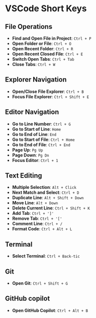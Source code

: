 # **VSCode Short Keys**

## **File Operations**

- **Find and Open File in Project**: `Ctrl + P`  
- **Open Folder or File**: `Ctrl + O`  
- **Open Recent Folder**: `Ctrl + R`  
- **Open Recent Closed File**: `Ctrl + E`  
- **Switch Open Tabs**: `Ctrl + Tab`  
- **Close Tabs**: `Ctrl + W`  

## **Explorer Navigation**

- **Open/Close File Explorer**: `Ctrl + B`  
- **Focus File Explorer**: `Ctrl + Shift + E`  

## **Editor Navigation**

- **Go to Line Number**: `Ctrl + G`  
- **Go to Start of Line**: `Home`  
- **Go to End of Line**: `End`  
- **Go to Start of File**: `Ctrl + Home`  
- **Go to End of File**: `Ctrl + End`  
- **Page Up**: `Pg Up`  
- **Page Down**: `Pg Dn`  
- **Focus Editor**: `Ctrl + 1`  

## **Text Editing**

- **Multiple Selection**: `Alt + Click`  
- **Next Match and Select**: `Ctrl + D`  
- **Duplicate Line**: `Alt + Shift + Down`  
- **Move Line**: `Alt + Down`  
- **Delete Current Line**: `Ctrl + Shift + K`  
- **Add Tab**: `Ctrl + ']'`  
- **Remove Tab**: `Ctrl + '['`  
- **Comment Line**: `Ctrl + /`  
- **Format Code**: `Ctrl + Alt + L`  

## **Terminal**

- **Select Terminal**: `Ctrl + Back-tic`

## **Git**

- **Open Git**: `Ctrl + Shift + G`  

## **GitHub copilot**

- **Open GitHub Copilot**: `Ctrl + Alt + B`
